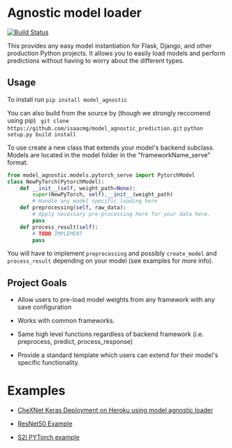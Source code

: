 # Agnostic model loader

[![Build Status](https://travis-ci.org/isaacmg/model_agnostic_prediction.svg?branch=master)](https://travis-ci.org/isaacmg/model_agnostic_prediction)

This provides any easy model instantiation for Flask, Django, and other production Python projects.
It allows you to easily load models and perform predictions without having to worry about the different types.

## Usage 

To install run 
` pip install model_agnostic `

You can also build from the source by (though we strongly reccomend using pip)
` git clone https://github.com/isaacmg/model_agnostic_prediction.git`
` python setup.py build install ` 

To use create a new class that extends your model's backend subclass. Models are located in the model folder in the "frameworkName_serve" format. 

```python 
from model_agnostic.models.pytorch_serve import PytorchModel
class NewPyTorch(PytorchModel):
    def __init__(self, weight_path=None):
        super(NewPyTorch, self).__init__(weight_path)
        # Handle any model specific loading here 
    def preprocessing(self, raw_data):
        # Apply necessary pre-processing here for your data here.
        pass
    def process_result(self):
        # TODO IMPLEMENT 
        pass

```
 You will have to implement `preprocessing` and possibly `create_model` and `process_result` depending on your model (see examples for more info).  

## Project Goals
* Allow users to pre-load model weights from any framework with any save configuration

* Works with common frameworks.

* Same high level functions regardless of backend framework (i.e. preprocess, predict, process_response)

* Provide a standard template which users can extend for their model's specific functionality.

# Examples 

* [CheXNet Keras Deployment on Heroku using model agnostic loader](https://github.com/isaacmg/example_keras_heroku)

* [ResNet50 Example](https://github.com/isaacmg/model_agnostic_prediction/blob/143af897897e675b5cfaff60b6d5212963f8cff8/examples2/example_keras.py#L28)

* [S2I PYTorch example](https://github.com/isaacmg/s2i_pytorch_chex)





